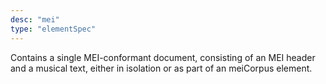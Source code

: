 ```yaml
---
desc: "mei"
type: "elementSpec"
---
```


Contains a single MEI-conformant document, consisting of an MEI header and a musical
text, either in isolation or as part of an meiCorpus element.